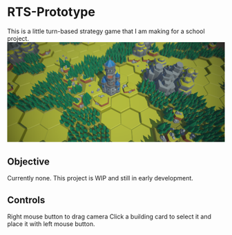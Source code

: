 # RTS-Prototype
This is a little turn-based strategy game that I am making for a school project.
![Preview](Assets/Sprites/GitReadMePreview.png)

## Objective
Currently none. This project is WIP and still in early development.

## Controls
Right mouse button to drag camera
Click a building card to select it and place it with left mouse button.
